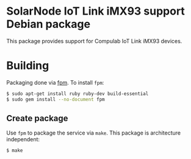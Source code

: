 # SolarNode IoT Link iMX93 support Debian package

This package provides support for Compulab IoT Link iMX93 devices.

# Building

Packaging done via [fpm][fpm]. To install `fpm`:

```sh
$ sudo apt-get install ruby ruby-dev build-essential
$ sudo gem install --no-document fpm
```

## Create package

Use `fpm` to package the service via `make`. This package is architecture independent:

```sh
$ make
```

[fpm]: https://github.com/jordansissel/fpm
